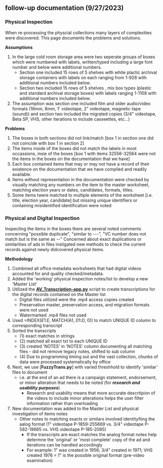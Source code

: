  ## follow-up documentation (9/27/2023)

  ### Physical Inspection

  When re-processing the physcial collections many layers of complexities were discovered. This page documents the problems and solutions. 

**Assumptions**
  1. In the large cold room storage area were two seperate groups of boxes which were numbered with labels, written/typed including a large font number and below were additional numbers.
      * Section one included 15 rows of 5 shelves with white plactic archival storage containers with labels on each ranging from 1-928 with additional numbers included below.
      * Section two included 15 rows of 5 shelves , mix box types (plastic and standard archival storage boxes) with labels ranging 1-1108 with additional numbers included below.
  2. The assumption was section one included film and older audio/video formats (16mm, 8mm, 1' videotape, 2" videotape, magnetic tape (sound)) and section two included the migrated copies (3/4" videotape, Beta SP, VHS, other iterations to include casseettes, etc...)

**Problems**
1. The boxes in both sections did not link/match [box 1 in section one did not coincide with box 1 in section 2]
2. The items inside of the boxes did not match the labels in most occassions, insie of the boxes [box 1 with items 32556-32564 were not the items in the boxes on the documentation that we have]
3. Each box contained items that may or may not have a record of their existence on the documentation that we have compiled and readily available.
4. Items without representation in the documentation were checked by visually matching any numbers on the item to the master worksheet, matching election years or dates, candidates, formats, titles.
5. Some items twere matched to multiple elements of the worksheet [i.e. title, election year, candidate] but missing unique identifiers or containing misidentified identification were noted

### Physical and Digital Inspection

Inspecting the items in the boxes there are several noted comments concerning "possible duplicate", "similar to ---", "VC number does not match but is the same as --"
Concerned about exact duplications or similarities of ads in files instigated new methods to check the current records against newly didcovered physical items.

**Methodology**

1. Combined all office metadata worksheets that had digital videos accounted for and quality checked/metadata.
2. Added the 'working' physical inspection notes/list to develop a new 'Master List'
3. Utilized the [**AV_Transcription-app.py**](https://github.com/prys0000/congressional-portal-project/blob/main/scripts-notes/AV_Transcript-app.py) script to create transcriptions for the digital records contained on the Master list
    * Digital files utilized were the .mp4 access copies created
    * Preservation master, preservation access, and migration formats were not used
    * Watermarked .mp4 files not used
4. Used =INDEX($E$1:$E$, MATCH(A1, $D$1:$D$, 0)) to match UNIQUE ID column to corresponding transcript
5. Sorted the transcripts
    * (1) exact matches in strings
    * (2) matched all exact txt to each UNIQUE ID
    * (3) created 'NOTES' in 'NOTES' column documenting all matching files - did not remove legacy notes, shifted to sub column
    * (4) Due to programming timing out and the vast collection, chunks of data were processed systematically by office
6. Next, we use [**FuzzyTrans.py**] with varied threshhold to identify 'similar' files to document
    * i.e. at the end of an ad there is a campaign statement, endorsement, or minor alteration that needs to be noted (for ***research and usability purposes***)
       * Research and usability means that more accurate descrtipion of the videos to include minor alterations helps the user filter information rather than overloading
7. New documentation was added to the Master List and physical investigation of items notes
    * Other notes to matching exacts or similars involved identityfiing the aalog format (1" videotape P-1859-255669 vs. 3/4" videotape P-582-19665 vs. VHS videotape P-185-2085)
         * If the transcripts are exact matches the analog format notes help determne the 'original' or 'most complete' copy of the ad and iterations can be handled accordingly
         * For example: 1" was created in 1956; 3/4" created in 1971; VHS created 1976 = 1" is the possible original format (pre-video examination)

